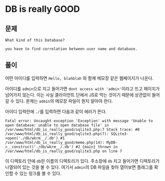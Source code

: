 # DB is really GOOD

## 문제

```
What kind of this Database?

you have to find correlation between user name and database.
```

## 풀이

어떤 아이디를 입력하면 `Hello, blahblah` 와 함께 메모장 같은 웹페이지가 나온다.

아이디를 `admin`으로 치고 들어가면 `dont access with 'admin'`이라고 뜨고 페이지가 넘어가지 않는다. 이는 사실 클라이언트 단에서 JS로 막는 것이기 때문에 상관없이 들어갈 수 있다. 문제는 `admin`의 메모장 파일이 뭔지 알아야 한다.

아이디 입력란에 `./`를 입력하면 다음과 같이 에러가 뜬다.

```
Fatal error: Uncaught exception 'Exception' with message 'Unable to open database: unable to open database file' in /var/www/html/db_is_really_good/sqlite3.php:7 Stack trace: #0 /var/www/html/db_is_really_good/sqlite3.php(7): SQLite3->open('./db/wkrm__/.db') #1 /var/www/html/db_is_really_good/memo.php(14): MyDB->__construct('./db/wkrm__/.db') #2 {main} thrown in /var/www/html/db_is_really_good/sqlite3.php on line 7
```

이 디렉토리 안에 `db`란 이름의 디렉토리가 있다. 주소창에 `db` 치고 들어가면 디렉토리가 나열되어 있는 것을 볼 수 있다. 여기서 `admin`의 DB 파일을 찾아 열어보면 플래그를 확인할 수 있는 링크를 볼 수 있다.